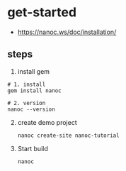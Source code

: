 # get-started
- https://nanoc.ws/doc/installation/

## steps
1. install gem
  ```shell
  # 1. install
  gem install nanoc
  
  # 2. version
  nanoc --version
  ```
2. create demo project
   ```shell
   nanoc create-site nanoc-tutorial
   ```
3. Start build
   ```shell
   nanoc
   ```
